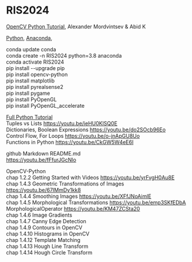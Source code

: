 # RIS2024

[OpenCV Python Tutorial](https://opencv24-python-tutorials.readthedocs.io/_/downloads/en/stable/pdf/), Alexander Mordvintsev & Abid K <br>

[Python](https://www.python.org/), [Anaconda](https://www.anaconda.com/),

conda update conda<br>
conda create -n RIS2024 python=3.8 anaconda<br>
conda activate RIS2024<br>
pip install --upgrade pip<br>
pip install opencv-python<br>
pip install matplotlib<br>
pip install pyrealsense2<br>
pip install pygame<br>
pip install PyOpenGL<br>
pip install PyOpenGL_accelerate<br>

[Full Python Tutorial](https://drive.google.com/open?id=1eWCa8n5kukfqEwhwYCbY-U_8deloT6Pg) <br>
Tuples vs Lists https://youtu.be/ieHU0KlSQ0E <br>
Dictionaries, Boolean Expressions https://youtu.be/do2SOcb96Eo <br>
Control Flow, For Loops https://youtu.be/o-jnApGU8Uo <br>
Functions in Python https://youtu.be/CkGW5W4eE6I <br>

github Markdown README.md<br> 
https://youtu.be/fFfurJGcNlo

OpenCV-Python<br>
chap 1.2.2 Getting Started with Videos https://youtu.be/yrFvgH0Au8E <br>
chap 1.4.3 Geometric Transformations of Images https://youtu.be/67IMmDy1kk8 <br>
chap 1.4.4 Smoothing Images https://youtu.be/XFfJNoAimlE <br> 
chap 1.4.5 Morphological Transformations https://youtu.be/emp3SKfEDbA <br>
MorphologicalOperator https://youtu.be/KM47ZCSta20 <br>
chap 1.4.6 Image Gradients <br>
chap 1.4.7 Canny Edge Detection <br>
chap 1.4.9 Contours in OpenCV <br>
chap 1.4.10 Histograms in OpenCV <br>
chap 1.4.12 Template Matching <br>
chap 1.4.13 Hough Line Transform <br>
chap 1.4.14 Hough Circle Transform <br>

